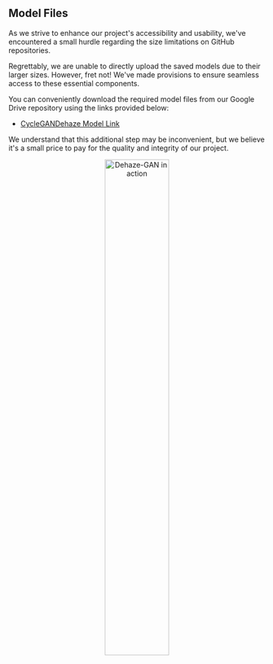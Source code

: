 ## Model Files
As we strive to enhance our project's accessibility and usability, we've encountered a small hurdle regarding the size limitations on GitHub repositories.

Regrettably, we are unable to directly upload the saved models due to their larger sizes. However, fret not! We've made provisions to ensure seamless access to these essential components.

You can conveniently download the required model files from our Google Drive repository using the links provided below:

- [CycleGANDehaze Model Link](https://drive.google.com/drive/folders/1Q8ClENe69lsS82tiKvqkLF5r2r1imXuC?usp=drive_link) 

We understand that this additional step may be inconvenient, but we believe it's a small price to pay for the quality and integrity of our project.
<p align = "center">
	<img src="[CycleGAN_Dehaze/assets/CycleGAN.png](https://github.com/HarshGandhi2111/GAN-RMFC-Div-A-Comparitive-Analysis-of-GANs-for-Multispectral-Satellite-Image-Dehazing/blob/85b2cc10b3c0266cbe63a99816ecaa3986fa01b3/CycleGAN_Dehaze/assets/CycleGAN.png)" alt="Dehaze-GAN in action" height=50% width=50%>
	</img>
</p>
